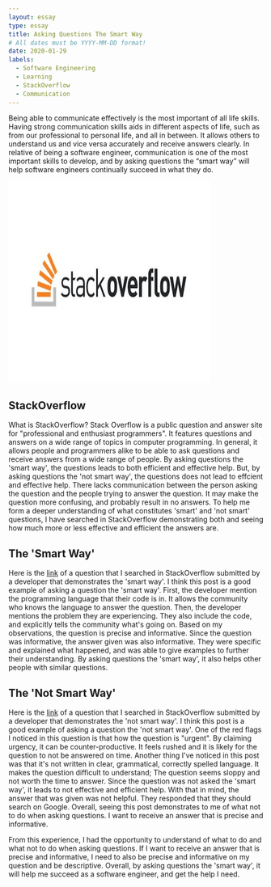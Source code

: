 ```yaml
---
layout: essay
type: essay
title: Asking Questions The Smart Way
# All dates must be YYYY-MM-DD format!
date: 2020-01-29
labels:
  - Software Engineering
  - Learning
  - StackOverflow
  - Communication
---
```


Being able to communicate effectively is the most important of all life skills. Having strong communication skills aids in different aspects of life, such as from our professional to personal life, and all in between. It allows others to understand us and vice versa accurately and receive answers clearly. In relative of being a software engineer, communication is one of the most important skills to develop, and by asking questions the “smart way” will help software engineers continually succeed in what they do. 

<img class="ui small left floated rounded image" src="../images/stackoverflow.jpg">

## StackOverflow
What is StackOverflow? Stack Overflow is a public question and answer site for "professional and enthusiast programmers". It features questions and answers on a wide range of topics in computer programming. In general, it allows people and programmers alike to be able to ask questions and receive answers from a wide range of people. By asking questions the 'smart way', the questions leads to both efficient and effective help. But, by asking questions the 'not smart way', the questions does not lead to effcient and effective help. There lacks communication between the person asking the question and the people trying to answer the question. It may make the question more confusing, and probably result in no answers. To help me form a deeper understanding of what constitutes 'smart' and 'not smart' questions, I have searched in StackOverflow demonstrating both and seeing how much more or less effective and efficient the answers are. 

## The 'Smart Way'
Here is the [link](https://stackoverflow.com/questions/11227809/why-is-processing-a-sorted-array-faster-than-processing-an-unsorted-array) of a question that I searched in StackOverflow submitted by a developer that demonstrates the 'smart way'. I think this post is a good example of asking a question the 'smart way'. First, the developer mention the programming language that their code is in. It allows the community who knows the language to answer the question. Then, the developer mentions the problem they are experiencing. They also include the code, and explicitly tells the community what's going on. Based on my observations, the question is precise and informative. Since the question was informative, the answer given was also informative. They were specific and explained what happened, and was able to give examples to further their understanding. By asking questions the 'smart way', it also helps other people with similar questions.

## The 'Not Smart Way'
Here is the [link](https://stackoverflow.com/questions/4087205/how-do-i-call-java-class-methods-to-other-java-class-file-on-android-development) of a question that I searched in StackOverflow submitted by a developer that demonstrates the 'not smart way'. I think this post is a good example of asking a question the 'not smart way'. One of the red flags I noticed in this question is that how the question is "urgent". By claiming urgency, it can be counter-productive. It feels rushed and it is likely for the question to not be answered on time. Another thing I've noticed in this post was that it's not written in clear, grammatical, correctly spelled language. It makes the question difficult to understand; The question seems sloppy and not worth the time to answer. Since the question was not asked the 'smart way', it leads to not effective and efficient help. With that in mind, the answer that was given was not helpful. They responded that they should search on Google. Overall, seeing this post demonstrates to me of what not to do when asking questions. I want to receive an answer that is precise and informative. 

From this experience, I had the opportunity to understand of what to do and what not to do when asking questions. If I want to receive an answer that is precise and informative, I need to also be precise and informative on my question and be descriptive. Overall, by asking questions the 'smart way', it will help me succeed as a software engineer, and get the help I need.


